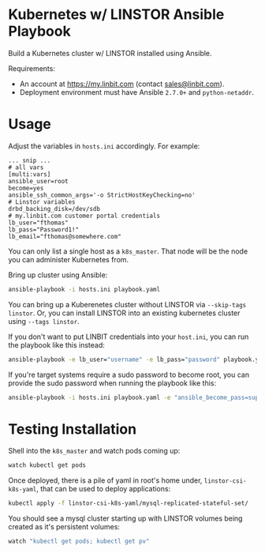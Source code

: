 # Kubernetes w/ LINSTOR Ansible Playbook

Build a Kubernetes cluster w/ LINSTOR installed using Ansible.

Requirements:

  - An account at https://my.linbit.com (contact sales@linbit.com).
  - Deployment environment must have Ansible `2.7.0+` and `python-netaddr`.

# Usage

Adjust the variables in `hosts.ini` accordingly. For example:
```
... snip ...
# all vars
[multi:vars]
ansible_user=root
become=yes
ansible_ssh_common_args='-o StrictHostKeyChecking=no'
# Linstor variables
drbd_backing_disk=/dev/sdb
# my.linbit.com customer portal credentials
lb_user="fthomas"
lb_pass="Password1!"
lb_email="fthomas@somewhere.com"
```
You can only list a single host as a `k8s_master`. That node will be the node you can administer Kubernetes from.

Bring up cluster using Ansible:

```sh
ansible-playbook -i hosts.ini playbook.yaml
```
You can bring up a Kuberenetes cluster without LINSTOR via `--skip-tags linstor`. Or, you can install LINSTOR into an existing kubernetes cluster using `--tags linstor`.

If you don't want to put LINBIT credentials into your `host.ini`, you can run the playbook like this instead:

```sh
ansible-playbook -e lb_user="username" -e lb_pass="password" playbook.yaml
```

If you're target systems require a sudo password to become root, you can provide the sudo password when running the playbook like this:

```sh
ansible-playbook -i hosts.ini playbook.yaml -e "ansible_become_pass=superSecretSudoPW1!"
```

# Testing Installation

Shell into the `k8s_master` and watch pods coming up:

```sh
watch kubectl get pods
```

Once deployed, there is a pile of yaml in root's home under, `linstor-csi-k8s-yaml`, that can be used to deploy applications:

```sh
kubectl apply -f linstor-csi-k8s-yaml/mysql-replicated-stateful-set/
```

You should see a mysql cluster starting up with LINSTOR volumes being created as it's persistent volumes:

```sh
watch "kubectl get pods; kubectl get pv"
```
